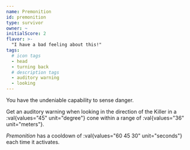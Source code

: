 ```yaml
---
name: Premonition
id: premonition
type: survivor
owner: ~
initialScore: 2
flavor: >-
  "I have a bad feeling about this!"
tags:
  # icon tags
  - head
  - turning back
  # description tags
  - auditory warning
  - looking
---
```


You have the undeniable capability to sense danger.

Get an auditory warning when looking in the direction of the Killer in a :val{values="45" unit="degree"} cone within a range of :val{values="36" unit="meters"}.

_Premonition_ has a cooldown of :val{values="60 45 30" unit="seconds"} each time it activates.
